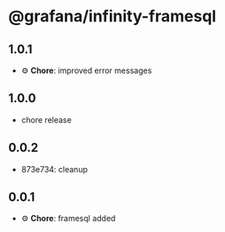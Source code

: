 # @grafana/infinity-framesql

## 1.0.1

- ⚙️ **Chore**: improved error messages

## 1.0.0

- chore release

## 0.0.2

- 873e734: cleanup

## 0.0.1

- ⚙️ **Chore**: framesql added
